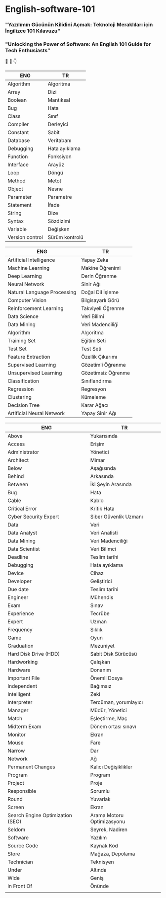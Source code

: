 # English-software-101
### "Yazılımın Gücünün Kilidini Açmak: Teknoloji Meraklıları için İngilizce 101 Kılavuzu"
### "Unlocking the Power of Software: An English 101 Guide for Tech Enthusiasts"
:pinched_fingers:   :love_you_gesture:  :point_down:

|  ENG  | TR  | 
| --------- | ----------- |   
|Algorithm | Algoritma|
|Array | Dizi|
|Boolean | Mantıksal|
|Bug| Hata|
|Class | Sınıf|
|Compiler | Derleyici|
|Constant | Sabit|
|Database | Veritabanı|
|Debugging| Hata ayıklama|
|Function | Fonksiyon|
|Interface |Arayüz|
|Loop | Döngü|
|Method |Metot|
|Object| Nesne|
|Parameter | Parametre|
|Statement | İfade|
|String| Dize|
|Syntax | Sözdizimi|
|Variable |Değişken|
|Version control | Sürüm kontrolü|

|  ENG  | TR  | 
| --------- | ----------- |  
|Artificial Intelligence	|Yapay Zeka|
|Machine Learning|	Makine Öğrenimi|
|Deep Learning|	Derin Öğrenme|
|Neural Network|	Sinir Ağı|
|Natural Language Processing|	Doğal Dil İşleme|
|Computer Vision|	Bilgisayarlı Görü|
|Reinforcement Learning|	Takviyeli Öğrenme|
|Data Science|	Veri Bilimi|
|Data Mining|	Veri Madenciliği|
|Algorithm	|Algoritma|
|Training Set	|Eğitim Seti|
|Test Set	|Test Seti|
|Feature Extraction|	Özellik Çıkarımı|
|Supervised Learning|	Gözetimli Öğrenme|
|Unsupervised Learning	|Gözetimsiz Öğrenme|
|Classification|	Sınıflandırma|
|Regression	|Regresyon|
|Clustering|	Kümeleme|
|Decision Tree|	Karar Ağacı|
|Artificial Neural Network|	Yapay Sinir Ağı|




|  ENG  | TR  | 
| --------- | ----------- |   
| Above | Yukarısında |
| Access | Erişim |
| Administrator | Yönetici |
| Architect | Mimar |
| Below | Aşağısında |
| Behind | Arkasında |
| Between | İki Şeyin Arasında |
| Bug | Hata |
| Cable | Kablo |
| Critical Error | Kritik Hata |
| Cyber Security Expert | Siber Güvenlik Uzmanı |
| Data | Veri |
| Data Analyst | Veri Analisti |
| Data Mining | Veri Madenciliği |
| Data Scientist | Veri Bilimci |
| Deadline | Teslim tarihi |
| Debugging | Hata ayıklama |
| Device | Cihaz |
| Developer | Geliştirici |
| Due date | Teslim tarihi |
| Engineer | Mühendis |
| Exam | Sınav |
| Experience | Tecrübe |
| Expert | Uzman |
| Frequency | Sıklık |
| Game | Oyun |
| Graduation | Mezuniyet |
| Hard Disk Drive (HDD) | Sabit Disk Sürücüsü |
| Hardworking | Çalışkan |
| Hardware | Donanım |
| Important File | Önemli Dosya |
| Independent | Bağımsız |
| Intelligent | Zeki |
| Interpreter | Tercüman, yorumlayıcı |
| Manager | Müdür, Yönetici |
| Match | Eşleştirme, Maç |
| Midterm Exam | Dönem ortası sınavı |
| Monitor | Ekran |
| Mouse | Fare |
| Narrow | Dar |
| Network | Ağ |
| Permanent Changes | Kalıcı Değişiklikler |
| Program | Program |
| Project | Proje |
| Responsible | Sorumlu |
| Round | Yuvarlak |
| Screen | Ekran |
| Search Engine Optimization (SEO) | Arama Motoru Optimizasyonu |
| Seldom | Seyrek, Nadiren |
| Software | Yazılım |
| Source Code | Kaynak Kod |
| Store | Mağaza, Depolama |
| Technician | Teknisyen |
| Under | Altında |
| Wide | Geniş |
| in Front Of | Önünde |
|||

